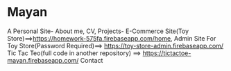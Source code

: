 # Mayan
A Personal Site- 
About me, 
CV, 
Projects-
   E-Commerce Site(Toy Store)==>https://homework-575fa.firebaseapp.com/home, 
   Admin Site For Toy Store(Password Required)==> https://toy-store-admin.firebaseapp.com/
   Tic Tac Teo(full code in another repository) ==> https://tictactoe-mayan.firebaseapp.com/
Contact 
